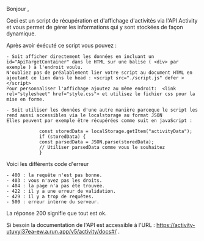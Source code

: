 Bonjour ,

Ceci est un script de récupération et d'affichage d'activités via l'API Activity et vous permet de gérer les informations qui y sont stockées de façon dynamique.

Après avoir éxécuté ce script vous pouvez :

    - Soit afficher directement les données en incluant un id="ApiTargetContainer" dans le HTML sur une balise ( <div> par exemple ) à l'endroit voulu.
    N'oubliez pas de préalablement lier votre script au document HTML en ajoutant ce lien dans le head : <script src="./script.js" defer ></script>
    Pour personnaliser l'affichage ajoutez au même endroit:  <link rel="stylesheet" href="style.css"> et utilisez le fichier css pour la mise en forme.

    - Soit utiliser les données d'une autre manière parceque le script les rend aussi accessibles via le localstorage au format JSON 
    Elles peuvent par exemple être récupérées comme suit en javaScript : 

                const storedData = localStorage.getItem("activityData");
                if (storedData) {
                const parsedData = JSON.parse(storedData);
                // Utiliser parsedData comme vous le souhaitez
                } 

Voici les différents code d'erreur

    - 400 : la requête n'est pas bonne.
    - 403 : vous n'avez pas les droits.
    - 404 : la page n'a pas été trouvée.
    - 422 : il y a une erreur de validation.
    - 429 : il y a trop de requêtes.
    - 500 : erreur interne du serveur.

La réponse 200 signifie que tout est ok.                

Si besoin la documentation de l'API est accessible à l'URL : https://activity-utuvyi37ea-ew.a.run.app/v5/activity/docs#/ .
